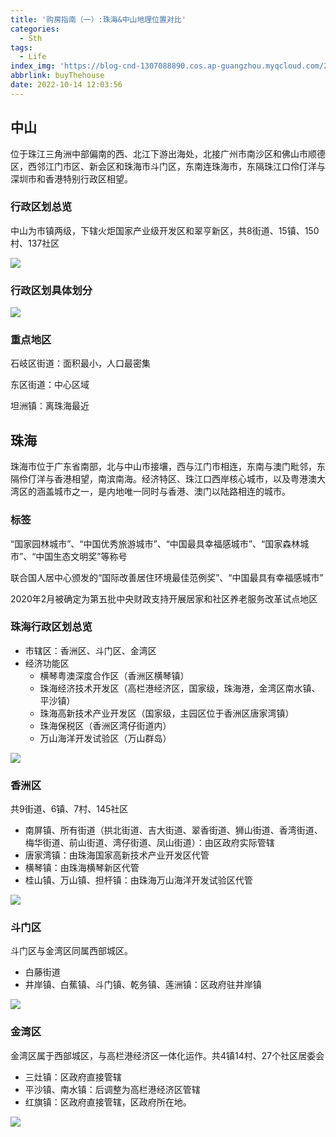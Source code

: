 ```yaml
---
title: '购房指南（一）:珠海&中山地理位置对比'
categories:
  - Sth
tags:
  - Life
index_img: 'https://blog-cnd-1307088890.cos.ap-guangzhou.myqcloud.com/202210141206208.jpg'
abbrlink: buyThehouse
date: 2022-10-14 12:03:56
---
```


<!-- more -->
<!-- categories:Dev、Ops、Study、Sth、News、work-->
<!-- tags: 
Python、MySQL、LeetCode、机器学习、Linux、Big Data、Java、BlockChain、Docker、Web 、分布式、
Maven、数据结构、JVM、JavaScript、Crontab、Shell、Ubuntu、VPN、NodeJS、String、VM、Hadoop、
Life、树莓派、Git、Hexo、算法、运维、网络、看法、电影、美学、写作、哲学、文档、绘画、前端、
历史、政治、社会、
 -->
## 中山

位于珠江三角洲中部偏南的西、北江下游出海处，北接广州市南沙区和佛山市顺德区，西邻江门市区、新会区和珠海市斗门区，东南连珠海市，东隔珠江口伶仃洋与深圳市和香港特别行政区相望。



### 行政区划总览

中山为市镇两级，下辖火炬国家产业级开发区和翠亨新区，共8街道、15镇、150村、137社区

![](https://blog-cnd-1307088890.cos.ap-guangzhou.myqcloud.com/202210141214823.png)



### 行政区划具体划分

![](https://blog-cnd-1307088890.cos.ap-guangzhou.myqcloud.com/202210141214026.png)



### 重点地区

石岐区街道：面积最小，人口最密集

东区街道：中心区域

坦洲镇：离珠海最近









## 珠海

珠海市位于广东省南部，北与中山市接壤，西与江门市相连，东南与澳门毗邻，东隔伶仃洋与香港相望，南滨南海。经济特区、珠江口西岸核心城市，以及粤港澳大湾区的涵盖城市之一，是内地唯一同时与香港、澳门以陆路相连的城市。



### 标签

“国家园林城市”、“中国优秀旅游城市”、“中国最具幸福感城市”、“国家森林城市”、“中国生态文明奖”等称号

联合国人居中心颁发的“国际改善居住环境最佳范例奖”、“中国最具有幸福感城市”

 2020年2月被确定为第五批中央财政支持开展居家和社区养老服务改革试点地区





### 珠海行政区划总览

* 市辖区：香洲区、斗门区、金湾区
* 经济功能区
  * 横琴粤澳深度合作区（香洲区横琴镇）
  * 珠海经济技术开发区（高栏港经济区，国家级，珠海港，金湾区南水镇、平沙镇）
  * 珠海高新技术产业开发区（国家级，主园区位于香洲区唐家湾镇）
  * 珠海保税区（香洲区湾仔街道内）
  * 万山海洋开发试验区（万山群岛）

![](https://blog-cnd-1307088890.cos.ap-guangzhou.myqcloud.com/202210141215588.png)



### 香洲区

共9街道、6镇、7村、145社区

* 南屏镇、所有街道（拱北街道、吉大街道、翠香街道、狮山街道、香湾街道、梅华街道、前山街道、湾仔街道、凤山街道）：由区政府实际管辖
* 唐家湾镇：由珠海国家高新技术产业开发区代管
* 横琴镇：由珠海横琴新区代管
* 桂山镇、万山镇、担杆镇：由珠海万山海洋开发试验区代管

![](https://blog-cnd-1307088890.cos.ap-guangzhou.myqcloud.com/202210141215325.png)



### 斗门区

斗门区与金湾区同属西部城区。

* 白藤街道
* 井岸镇、白蕉镇、斗门镇、乾务镇、莲洲镇：区政府驻井岸镇

![](https://blog-cnd-1307088890.cos.ap-guangzhou.myqcloud.com/202210141215667.png)



### 金湾区

金湾区属于西部城区，与高栏港经济区一体化运作。共4镇14村、27个社区居委会

* 三灶镇：区政府直接管辖
* 平沙镇、南水镇：后调整为高栏港经济区管辖
* 红旗镇：区政府直接管辖，区政府所在地。

![](https://blog-cnd-1307088890.cos.ap-guangzhou.myqcloud.com/202210141215839.png)

